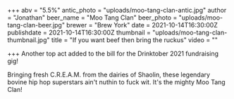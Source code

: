 +++
abv = "5.5%"
antic_photo = "uploads/moo-tang-clan-antic.jpg"
author = "Jonathan"
beer_name = "Moo Tang Clan"
beer_photo = "uploads/moo-tang-clan-beer.jpg"
brewer = "Brew York"
date = 2021-10-14T16:30:00Z
publishdate = 2021-10-14T16:30:00Z
thumbnail = "uploads/moo-tang-clan-thumbnail.jpg"
title = "If you want beef then bring the ruckus"
video = ""

+++
Another top act added to the bill for the Drinktober 2021 fundraising gig!

Bringing fresh C.R.E.A.M. from the dairies of Shaolin, these legendary bovine hip hop superstars ain't nuthin to fuck wit. It's the mighty Moo Tang Clan!